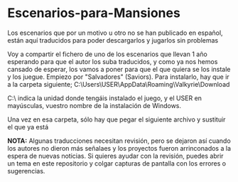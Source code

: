 # Escenarios-para-Mansiones
Los escenarios que por un motivo u otro no se han publicado en español, están aquí traducidos para poder descargarlos y jugarlos sin problemas

Voy a compartir el fichero de uno de los escenarios que llevan 1 año esperando para que el autor los suba traducidos, y como ya nos hemos cansado de esperar, los vamos a poner para que el que quiera se los instale y los juegue. Empiezo por "Salvadores" (Saviors).  Para instalarlo, hay que ir a la carpeta siguiente;           C:\Users\USER\AppData\Roaming\Valkyrie\Download


C:\ indica la unidad donde tengáis instalado el juego, y el USER en mayúsculas, vuestro nombre de la instalación de Windows.


Una vez en esa carpeta, sólo hay que pegar el siguiente archivo y sustituir el que ya está

<b>NOTA:</b> Algunas traducciones necesitan revisión, pero se dejaron así cuando los autores no dieron más señalaes y los proyectos fueron arrinconados a la espera de nuevas noticias. Si quieres ayudar con la revisión, puedes abrir un tema en este repositorio y colgar capturas de pantalla con los errores o sugerencias. 

